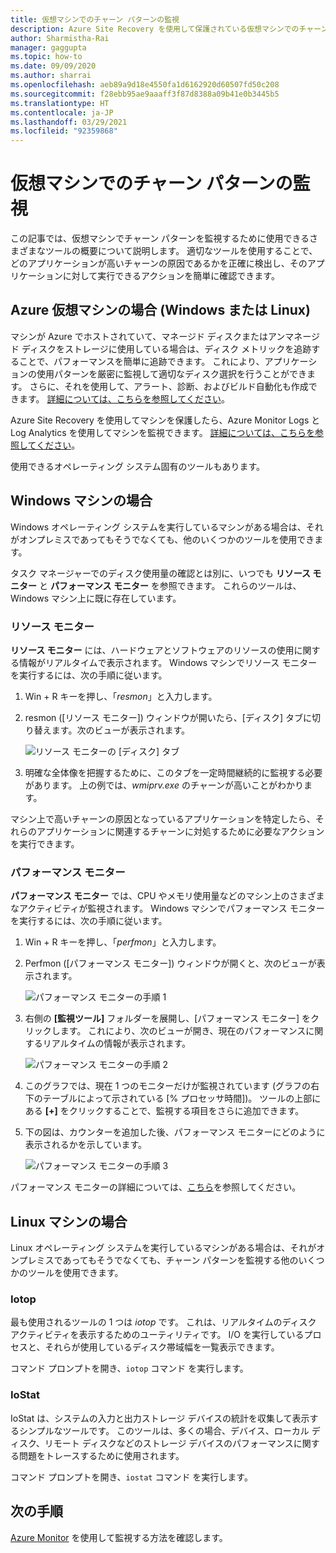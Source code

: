```yaml
---
title: 仮想マシンでのチャーン パターンの監視
description: Azure Site Recovery を使用して保護されている仮想マシンでのチャーン パターンを監視する方法について説明します
author: Sharmistha-Rai
manager: gaggupta
ms.topic: how-to
ms.date: 09/09/2020
ms.author: sharrai
ms.openlocfilehash: aeb89a9d18e4550fa1d6162920d60507fd50c208
ms.sourcegitcommit: f28ebb95ae9aaaff3f87d8388a09b41e0b3445b5
ms.translationtype: HT
ms.contentlocale: ja-JP
ms.lasthandoff: 03/29/2021
ms.locfileid: "92359868"
---
```

# <a name="monitoring-churn-patterns-on-virtual-machines"></a>仮想マシンでのチャーン パターンの監視

この記事では、仮想マシンでチャーン パターンを監視するために使用できるさまざまなツールの概要について説明します。 適切なツールを使用することで、どのアプリケーションが高いチャーンの原因であるかを正確に検出し、そのアプリケーションに対して実行できるアクションを簡単に確認できます。

## <a name="for-azure-virtual-machines-windows-or-linux"></a>Azure 仮想マシンの場合 (Windows または Linux)

マシンが Azure でホストされていて、マネージド ディスクまたはアンマネージド ディスクをストレージに使用している場合は、ディスク メトリックを追跡することで、パフォーマンスを簡単に追跡できます。 これにより、アプリケーションの使用パターンを厳密に監視して適切なディスク選択を行うことができます。 さらに、それを使用して、アラート、診断、およびビルド自動化も作成できます。 [詳細については、こちらを参照してください](https://azure.microsoft.com/blog/per-disk-metrics-managed-disks/)。

Azure Site Recovery を使用してマシンを保護したら、Azure Monitor Logs と Log Analytics を使用してマシンを監視できます。 [詳細については、こちらを参照してください](./monitor-log-analytics.md)。

使用できるオペレーティング システム固有のツールもあります。

## <a name="for-windows-machines"></a>Windows マシンの場合

Windows オペレーティング システムを実行しているマシンがある場合は、それがオンプレミスであってもそうでなくても、他のいくつかのツールを使用できます。

タスク マネージャーでのディスク使用量の確認とは別に、いつでも **リソース モニター** と **パフォーマンス モニター** を参照できます。 これらのツールは、Windows マシン上に既に存在しています。

### <a name="resource-monitor"></a>リソース モニター

**リソース モニター** には、ハードウェアとソフトウェアのリソースの使用に関する情報がリアルタイムで表示されます。 Windows マシンでリソース モニターを実行するには、次の手順に従います。

1. Win + R キーを押し、「_resmon_」と入力します。
1. resmon ([リソース モニター]) ウィンドウが開いたら、[ディスク] タブに切り替えます。次のビューが表示されます。

    ![リソース モニターの [ディスク] タブ](./media/monitoring-high-churn/resmon-disk-tab.png)

1. 明確な全体像を把握するために、このタブを一定時間継続的に監視する必要があります。 上の例では、_wmiprv.exe_ のチャーンが高いことがわかります。

マシン上で高いチャーンの原因となっているアプリケーションを特定したら、それらのアプリケーションに関連するチャーンに対処するために必要なアクションを実行できます。

### <a name="performance-monitor"></a>パフォーマンス モニター

**パフォーマンス モニター** では、CPU やメモリ使用量などのマシン上のさまざまなアクティビティが監視されます。 Windows マシンでパフォーマンス モニターを実行するには、次の手順に従います。

1. Win + R キーを押し、「_perfmon_」と入力します。
1. Perfmon ([パフォーマンス モニター]) ウィンドウが開くと、次のビューが表示されます。

    ![パフォーマンス モニターの手順 1](./media/monitoring-high-churn/perfmon-step1.png)

1. 右側の **[監視ツール]** フォルダーを展開し、[パフォーマンス モニター] をクリックします。 これにより、次のビューが開き、現在のパフォーマンスに関するリアルタイムの情報が表示されます。

    ![パフォーマンス モニターの手順 2](./media/monitoring-high-churn/perfmon-step1.png)

1. このグラフでは、現在 1 つのモニターだけが監視されています (グラフの右下のテーブルによって示されている [% プロセッサ時間])。 ツールの上部にある **[+]** をクリックすることで、監視する項目をさらに追加できます。
1. 下の図は、カウンターを追加した後、パフォーマンス モニターにどのように表示されるかを示しています。

    ![パフォーマンス モニターの手順 3](./media/monitoring-high-churn/perfmon-step3.png)

パフォーマンス モニターの詳細については、[こちら](/dynamics365/business-central/dev-itpro/administration/monitor-use-performance-monitor-collect-event-trace-data)を参照してください。

## <a name="for-linux-machines"></a>Linux マシンの場合

Linux オペレーティング システムを実行しているマシンがある場合は、それがオンプレミスであってもそうでなくても、チャーン パターンを監視する他のいくつかのツールを使用できます。

### <a name="iotop"></a>Iotop

最も使用されるツールの 1 つは _iotop_ です。 これは、リアルタイムのディスク アクティビティを表示するためのユーティリティです。 I/O を実行しているプロセスと、それらが使用しているディスク帯域幅を一覧表示できます。

コマンド プロンプトを開き、`iotop` コマンド を実行します。

### <a name="iostat"></a>IoStat

IoStat は、システムの入力と出力ストレージ デバイスの統計を収集して表示するシンプルなツールです。 このツールは、多くの場合、デバイス、ローカル ディスク、リモート ディスクなどのストレージ デバイスのパフォーマンスに関する問題をトレースするために使用されます。

コマンド プロンプトを開き、`iostat` コマンド を実行します。

## <a name="next-steps"></a>次の手順

[Azure Monitor](monitor-log-analytics.md) を使用して監視する方法を確認します。